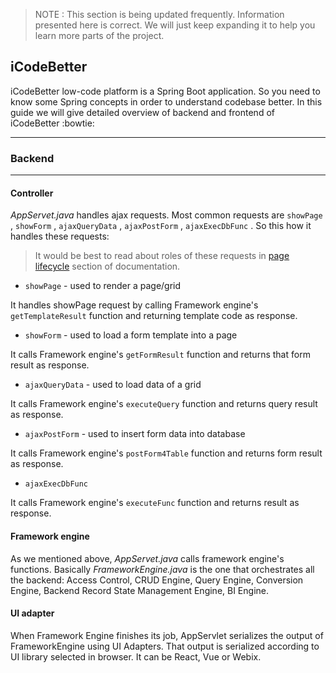 > NOTE : This section is being updated frequently. Information presented here is correct. We will just keep expanding it to help you learn more parts of the project.

## iCodeBetter 
iCodeBetter low-code platform is a Spring Boot application. So you need to know some Spring concepts in order to understand codebase better. In this guide we
will give detailed overview of backend and frontend of iCodeBetter :bowtie:

<hr/>

### Backend

<hr/>

#### Controller


*AppServet.java* handles ajax requests. Most common requests are `showPage` , `showForm` , `ajaxQueryData` , `ajaxPostForm` , 
`ajaxExecDbFunc` . So this how it handles these requests:

> It would be best to read about roles of these requests in [page lifecycle](https://docs.icodebetter.com/lifecycles/page) section of documentation.

* `showPage` - used to render a page/grid

It handles showPage request by calling Framework engine's `getTemplateResult` function and returning template code as response.    

* `showForm` - used to load a form template into a page

It calls Framework engine's `getFormResult` function and returns that form result as response.  

* `ajaxQueryData` - used to load data of a grid

It calls Framework engine's `executeQuery` function and returns query result as response.  

* `ajaxPostForm` - used to insert form data into database

It calls Framework engine's `postForm4Table` function and returns form result as response. 
* `ajaxExecDbFunc`

It calls Framework engine's `executeFunc` function and returns result as response.


#### Framework engine

As we mentioned above, *AppServet.java* calls framework engine's functions. Basically *FrameworkEngine.java* is the one that orchestrates all the backend: Access Control, CRUD Engine, Query Engine, Conversion Engine, Backend Record State Management Engine, BI Engine.



#### UI adapter

When Framework Engine finishes its job, AppServlet serializes the output of FrameworkEngine using UI Adapters. That output is serialized according to UI library selected in browser. It can be React, Vue or Webix.



